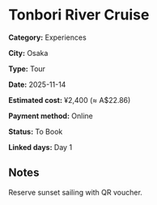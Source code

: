# Tonbori River Cruise

**Category:** Experiences

**City:** Osaka

**Type:** Tour

**Date:** 2025-11-14

**Estimated cost:** ¥2,400 (≈ A$22.86)

**Payment method:** Online

**Status:** To Book

**Linked days:** Day 1

## Notes
Reserve sunset sailing with QR voucher.
